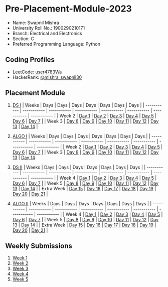 # Pre-Placement-Module-2023

- Name: Swapnil Mishra
- University Roll No.: 1900290210171
- Branch: Electrical and Electronics
- Section: C
- Preferred Programming Language: Python

## Coding Profiles
- LeetCode: [user4783Wa](https://leetcode.com/user4783Wa/)
- HackerRank: [@mishra_swapnil30](https://www.hackerrank.com/mishra_swapnil30)

## Placement Module
1. [DS I](https://github.com/swapii30/Pre-Placement-Module-2023/tree/main/DS%20I)
    | Weeks | Days | Days | Days | Days | Days | Days | Days |
    | ----------- | ----------- | ----------- | ----------- | ----------- | ----------- | ----------- | ----------- | 
    | Week 2 | [Day 1](https://github.com/swapii30/Pre-Placement-Module-2023/tree/main/DS%20I/Day%201) | [Day 2](https://github.com/swapii30/Pre-Placement-Module-2023/tree/main/DS%20I/Day%202) | [Day 3](https://github.com/swapii30/Pre-Placement-Module-2023/tree/main/DS%20I/Day%203) | [Day 4](https://github.com/swapii30/Pre-Placement-Module-2023/tree/main/DS%20I/Day%204) | [Day 5](https://github.com/swapii30/Pre-Placement-Module-2023/tree/main/DS%20I/Day%205) | [Day 6](https://github.com/swapii30/Pre-Placement-Module-2023/tree/main/DS%20I/Day%206) | [Day 7](https://github.com/swapii30/Pre-Placement-Module-2023/tree/main/DS%20I/Day%207) |
    | Week 3 | [Day 8](https://github.com/swapii30/Pre-Placement-Module-2023/tree/main/DS%20I/Day%208) | [Day 9](https://github.com/swapii30/Pre-Placement-Module-2023/tree/main/DS%20I/Day%209) | [Day 10](https://github.com/swapii30/Pre-Placement-Module-2023/tree/main/DS%20I/Day%2010) | [Day 11](https://github.com/swapii30/Pre-Placement-Module-2023/tree/main/DS%20I/Day%2011) | [Day 12](https://github.com/swapii30/Pre-Placement-Module-2023/tree/main/DS%20I/Day%2012) | [Day 13](https://github.com/swapii30/Pre-Placement-Module-2023/tree/main/DS%20I/Day%2013) | [Day 14](https://github.com/swapii30/Pre-Placement-Module-2023/tree/main/DS%20I/Day%2014) |
    
2. [ALGO I](https://github.com/swapii30/Pre-Placement-Module-2023/tree/main/ALGO%20I)
    | Weeks | Days | Days | Days | Days | Days | Days | Days |
    | ----------- | ----------- | ----------- | ----------- | ----------- | ----------- | ----------- | ----------- |
    | Week 2 | [Day 1](https://github.com/swapii30/Pre-Placement-Module-2023/tree/main/ALGO%20I/Day%201) | [Day 2](https://github.com/swapii30/Pre-Placement-Module-2023/tree/main/ALGO%20I/Day%202) | [Day 3](https://github.com/swapii30/Pre-Placement-Module-2023/tree/main/ALGO%20I/Day%203) | [Day 4](https://github.com/swapii30/Pre-Placement-Module-2023/tree/main/ALGO%20I/Day%204) | [Day 5](https://github.com/swapii30/Pre-Placement-Module-2023/tree/main/ALGO%20I/Day%205) | [Day 6](https://github.com/swapii30/Pre-Placement-Module-2023/tree/main/ALGO%20I/Day%206) | [Day 7](https://github.com/swapii30/Pre-Placement-Module-2023/tree/main/ALGO%20I/Day%207) |
    | Week 3 | [Day 8](https://github.com/swapii30/Pre-Placement-Module-2023/tree/main/ALGO%20I/Day%208) | [Day 9](https://github.com/swapii30/Pre-Placement-Module-2023/tree/main/ALGO%20I/Day%209) | [Day 10](https://github.com/swapii30/Pre-Placement-Module-2023/tree/main/ALGO%20I/Day%2010) | [Day 11](https://github.com/swapii30/Pre-Placement-Module-2023/tree/main/ALGO%20I/Day%2011) | [Day 12](https://github.com/swapii30/Pre-Placement-Module-2023/tree/main/ALGO%20I/Day%2012) | [Day 13](https://github.com/swapii30/Pre-Placement-Module-2023/tree/main/ALGO%20I/Day%2013) | [Day 14](https://github.com/swapii30/Pre-Placement-Module-2023/tree/main/ALGO%20I/Day%2014)  
    
3. [DS II](https://github.com/swapii30/Pre-Placement-Module-2023/tree/main/DS%20II)
    | Weeks | Days | Days | Days | Days | Days | Days | Days |
    | ----------- | ----------- | ----------- | ----------- | ----------- | ----------- | ----------- | ----------- |
    | Week 4 | [Day 1](https://github.com/swapii30/Pre-Placement-Module-2023/tree/main/DS%20II/Day%201) | [Day 2](https://github.com/swapii30/Pre-Placement-Module-2023/tree/main/DS%20II/Day%202) | [Day 3](https://github.com/swapii30/Pre-Placement-Module-2023/tree/main/DS%20II/Day%203) | [Day 4](https://github.com/swapii30/Pre-Placement-Module-2023/tree/main/DS%20II/Day%204) | [Day 5](https://github.com/swapii30/Pre-Placement-Module-2023/tree/main/DS%20II/Day%205) | [Day 6](https://github.com/swapii30/Pre-Placement-Module-2023/tree/main/DS%20II/Day%206) | [Day 7](https://github.com/swapii30/Pre-Placement-Module-2023/tree/main/DS%20II/Day%207) | 
    | Week 5 | [Day 8](https://github.com/swapii30/Pre-Placement-Module-2023/tree/main/DS%20II/Day%208) | [Day 9](https://github.com/swapii30/Pre-Placement-Module-2023/tree/main/DS%20II/Day%209) | [Day 10](https://github.com/swapii30/Pre-Placement-Module-2023/tree/main/DS%20II/Day%2010) | [Day 11](https://github.com/swapii30/Pre-Placement-Module-2023/tree/main/DS%20II/Day%2011) | [Day 12](https://github.com/swapii30/Pre-Placement-Module-2023/tree/main/DS%20II/Day%2012) | [Day 13](https://github.com/swapii30/Pre-Placement-Module-2023/tree/main/DS%20II/Day%2013) | [Day 14](https://github.com/swapii30/Pre-Placement-Module-2023/tree/main/DS%20II/Day%2014) |
    | Extra Week | [Day 15](https://github.com/swapii30/Pre-Placement-Module-2023/tree/main/DS%20II/Day%2015) | [Day 16](https://github.com/swapii30/Pre-Placement-Module-2023/tree/main/DS%20II/Day%2016) | [Day 17](https://github.com/swapii30/Pre-Placement-Module-2023/tree/main/DS%20II/Day%2017) | [Day 18](https://github.com/swapii30/Pre-Placement-Module-2023/tree/main/DS%20II/Day%2018) | [Day 19](https://github.com/swapii30/Pre-Placement-Module-2023/tree/main/DS%20II/Day%2019) | [Day 20](https://github.com/swapii30/Pre-Placement-Module-2023/tree/main/DS%20II/Day%2020) | [Day 21](https://github.com/swapii30/Pre-Placement-Module-2023/tree/main/DS%20II/Day%2021) |
    
4. [ALGO II](https://github.com/swapii30/Pre-Placement-Module-2023/tree/main/ALGO%20II)
    | Weeks | Days | Days | Days | Days | Days | Days | Days |
    | ----------- | ----------- | ----------- | ----------- | ----------- | ----------- | ----------- | ----------- |
    | Week 4 | [Day 1](https://github.com/swapii30/Pre-Placement-Module-2023/tree/main/ALGO%20II/Day%201) | [Day 2](https://github.com/swapii30/Pre-Placement-Module-2023/tree/main/ALGO%20II/Day%202) | [Day 3](https://github.com/swapii30/Pre-Placement-Module-2023/tree/main/ALGO%20II/Day%203) | [Day 4](https://github.com/swapii30/Pre-Placement-Module-2023/tree/main/ALGO%20II/Day%204) | [Day 5](https://github.com/swapii30/Pre-Placement-Module-2023/tree/main/ALGO%20II/Day%205) | [Day 6](https://github.com/swapii30/Pre-Placement-Module-2023/tree/main/ALGO%20II/Day%206) | [Day 7](https://github.com/swapii30/Pre-Placement-Module-2023/tree/main/ALGO%20II/Day%207) |
    | Week 5 | [Day 8](https://github.com/swapii30/Pre-Placement-Module-2023/tree/main/ALGO%20II/Day%208) | [Day 9](https://github.com/swapii30/Pre-Placement-Module-2023/tree/main/ALGO%20II/Day%209) | [Day 10](https://github.com/swapii30/Pre-Placement-Module-2023/tree/main/ALGO%20II/Day%2010) | [Day 11](https://github.com/swapii30/Pre-Placement-Module-2023/tree/main/ALGO%20II/Day%2011) | [Day 12](https://github.com/swapii30/Pre-Placement-Module-2023/tree/main/ALGO%20II/Day%2012) | [Day 13](https://github.com/swapii30/Pre-Placement-Module-2023/tree/main/ALGO%20II/Day%2013) | [Day 14](https://github.com/swapii30/Pre-Placement-Module-2023/tree/main/ALGO%20II/Day%2014) |
    | Extra Week | [Day 15](https://github.com/swapii30/Pre-Placement-Module-2023/tree/main/ALGO%20II/Day%2015) | [Day 16](https://github.com/swapii30/Pre-Placement-Module-2023/tree/main/ALGO%20II/Day%2016) | [Day 17](https://github.com/swapii30/Pre-Placement-Module-2023/tree/main/ALGO%20II/Day%2017) | [Day 18](https://github.com/swapii30/Pre-Placement-Module-2023/tree/main/ALGO%20II/Day%2018) | [Day 19](https://github.com/swapii30/Pre-Placement-Module-2023/tree/main/ALGO%20II/Day%2019) | [Day 20](https://github.com/swapii30/Pre-Placement-Module-2023/tree/main/ALGO%20II/Day%2020) | [Day 21](https://github.com/swapii30/Pre-Placement-Module-2023/tree/main/ALGO%20II/Day%2021) |

## Weekly Submissions
1. [Week 1](https://github.com/swapii30/Pre-Placement-Module-2023/tree/main/Weekly%20Submissions/Week%201)
2. [Week 2](https://github.com/swapii30/Pre-Placement-Module-2023/tree/main/Weekly%20Submissions/Week%202)
3. [Week 3](https://github.com/swapii30/Pre-Placement-Module-2023/tree/main/Weekly%20Submissions/Week%203)
4. [Week 4](https://github.com/swapii30/Pre-Placement-Module-2023/tree/main/Weekly%20Submissions/Week%204)
5. [Week 5](https://github.com/swapii30/Pre-Placement-Module-2023/tree/main/Weekly%20Submissions/Week%205)
